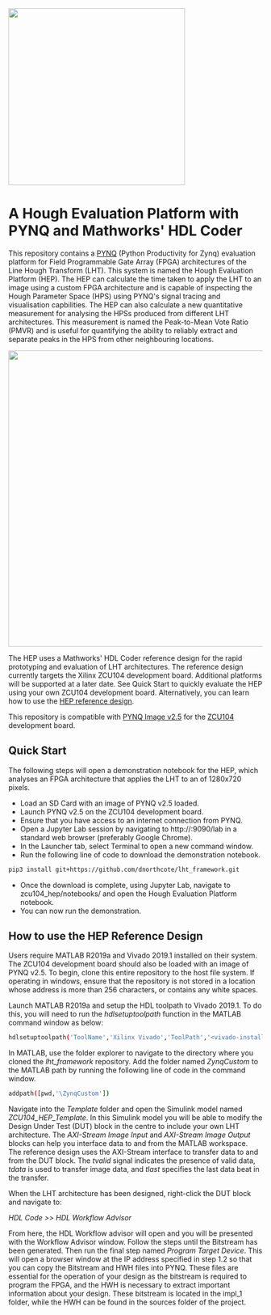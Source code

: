 <img src="https://www.strath.ac.uk/media/1newwebsite/webteam/logos/xUoS_Logo_Horizontal.png.pagespeed.ic.M6gv_BmDx1.png" width="350">

# A Hough Evaluation Platform with PYNQ and Mathworks' HDL Coder
This repository contains a [PYNQ](http://www.pynq.io/) (Python Productivity for Zynq) evaluation platform for Field Programmable Gate Array (FPGA) architectures of the Line Hough Transform (LHT). This system is named the Hough Evaluation Platform (HEP). The HEP can calculate the time taken to apply the LHT to an image using a custom FPGA architecture and is capable of inspecting the Hough Parameter Space (HPS) using PYNQ's signal tracing and visualisation capbilities. The HEP can also calculate a new quantitative measurement for analysing the HPSs produced from different LHT architectures. This measurement is named the Peak-to-Mean Vote Ratio (PMVR) and is useful for quantifying the ability to reliably extract and separate peaks in the HPS from other neighbouring locations.

<p align="center">
  <img src="../../blob/master/img/github_hps_gif.gif" width="610" height="586" />
<p/>

The HEP uses a Mathworks' HDL Coder reference design for the rapid prototyping and evaluation of LHT architectures. The reference design currently targets the Xilinx ZCU104 development board. Additional platforms will be supported at a later date. See Quick Start to quickly evaluate the HEP using your own ZCU104 development board. Alternatively, you can learn how to use the [HEP reference design](#how-to-use-the-hep-reference-design).

This repository is compatible with [PYNQ Image v2.5](https://github.com/Xilinx/PYNQ/releases) for the [ZCU104](https://www.xilinx.com/products/boards-and-kits/zcu104.html) development board.

## Quick Start
The following steps will open a demonstration notebook for the HEP, which analyses an FPGA architecture that applies the LHT to an of 1280x720 pixels.
* Load an SD Card with an image of PYNQ v2.5 loaded.
* Launch PYNQ v2.5 on the ZCU104 development board.
* Ensure that you have access to an internet connection from PYNQ.
* Open a Jupyter Lab session by navigating to http://<pynq-ip-address>:9090/lab in a standard web browser (preferably Google Chrome).
* In the Launcher tab, select Terminal to open a new command window.
* Run the following line of code to download the demonstration notebook.
```sh
pip3 install git+https://github.com/dnorthcote/lht_framework.git
```
* Once the download is complete, using Jupyter Lab, navigate to zcu104_hep/notebooks/ and open the Hough Evaluation Platform notebook.
* You can now run the demonstration.

## How to use the HEP Reference Design
Users require MATLAB R2019a and Vivado 2019.1 installed on their system. The ZCU104 development board should also be loaded with an image of PYNQ v2.5. To begin, clone this entire repository to the host file system. If operating in windows, ensure that the repository is not stored in a location whose address is more than 256 characters, or contains any white spaces.

Launch MATLAB R2019a and setup the HDL toolpath to Vivado 2019.1. To do this, you will need to run the _hdlsetuptoolpath_ function in the MATLAB command window as below:
```sh
hdlsetuptoolpath('ToolName','Xilinx Vivado','ToolPath','<vivado-installation-directory>Xilinx/Vivado/2019.1/bin')
```
In MATLAB, use the folder explorer to navigate to the directory where you cloned the _lht_framework_ repository. Add the folder named _ZynqCustom_ to the MATLAB path by running the following line of code in the command window.
```sh
addpath([pwd,'\ZynqCustom'])
```
Navigate into the _Template_ folder and open the Simulink model named _ZCU104_HEP_Template_. In this Simulink model you will be able to modify the Design Under Test (DUT) block in the centre to include your own LHT architecture. The _AXI-Stream Image Input_ and _AXI-Stream Image Output_ blocks can help you interface data to and from the MATLAB workspace. The reference design uses the AXI-Stream interface to transfer data to and from the DUT block. The _tvalid_ signal indicates the presence of valid data, _tdata_ is used to transfer image data, and _tlast_ specifies the last data beat in the transfer.

When the LHT architecture has been designed, right-click the DUT block and navigate to:

_HDL Code >> HDL Workflow Advisor_

From here, the HDL Workflow advisor will open and you will be presented with the Workflow Advisor window. Follow the steps until the Bitstream has been generated. Then run the final step named _Program Target Device_. This will open a browser window at the IP address specified in step 1.2 so that you can copy the Bitstream and HWH files into PYNQ. These files are essential for the operation of your design as the bitstream is required to program the FPGA, and the HWH is necessary to extract important information about your design. These bitstream is located in the impl_1 folder, while the HWH can be found in the sources folder of the project.
